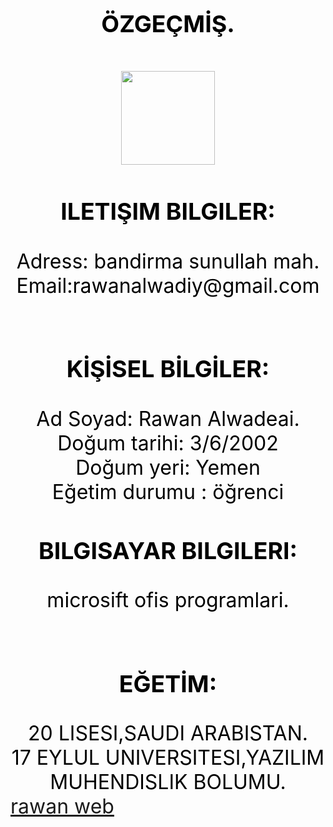 <html>
<head>
<title> Rawan website </title>
</head>
<body>


<br><br>
<center>
<font face size="6" color="black">
<h3>ÖZGEÇMİŞ.<br><h3>
<img src="r.png" height="150px" widht="150px"><br>

<h3>ILETIŞIM BILGILER:</h3>
     Adress: bandirma sunullah mah.<br>
Email:rawanalwadiy@gmail.com<br><br>

<h3>KİŞİSEL BİLGİLER:</h3>
Ad Soyad: Rawan Alwadeai.<br>
Doğum tarihi: 3/6/2002<br>
Doğum yeri: Yemen<br>
Eğetim durumu : öğrenci<br>

<h3>BILGISAYAR BILGILERI:</h3>
microsift ofis programlari.<br><br>


<h3>EĞETİM:</h3>
 20 LISESI,SAUDI ARABISTAN.<BR>
 17 EYLUL UNIVERSITESI,YAZILIM MUHENDISLIK BOLUMU.<BR>

</center>
<a href="/me.html">rawan web</a>

</body>
</html>
